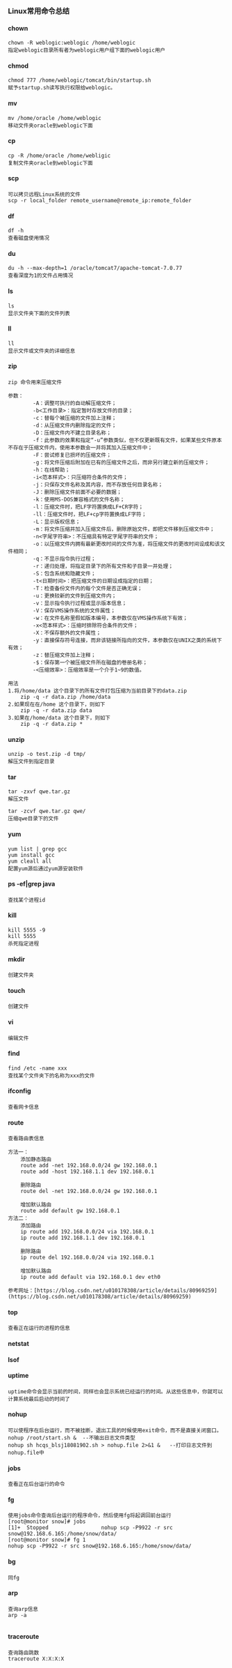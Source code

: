 ### Linux常用命令总结

#### chown
```
chown -R weblogic:weblogic /home/weblogic 
指定weblogic目录所有者为weblogic用户组下面的weblogic用户
```

#### chmod
```
chmod 777 /home/weblogic/tomcat/bin/startup.sh 
赋予startup.sh读写执行权限给weblogic。
```

#### mv
```
mv /home/oracle /home/weblogic
移动文件夹oracle到weblogic下面
```

#### cp
```
cp -R /home/oracle /home/webligic
复制文件夹oracle到weblogic下面
```
#### scp
```
可以拷贝远程Linux系统的文件
scp -r local_folder remote_username@remote_ip:remote_folder
```
#### df
```
df -h
查看磁盘使用情况
```

#### du
```
du -h --max-depth=1 /oracle/tomcat7/apache-tomcat-7.0.77
查看深度为1的文件占用情况
```

#### ls
```
ls
显示文件夹下面的文件列表
```

#### ll
```
ll
显示文件或文件夹的详细信息
```

#### zip
```
zip 命令用来压缩文件

参数：
		-A：调整可执行的自动解压缩文件；
		-b<工作目录>：指定暂时存放文件的目录；
		-c：替每个被压缩的文件加上注释；
		-d：从压缩文件内删除指定的文件；
		-D：压缩文件内不建立目录名称；
		-f：此参数的效果和指定“-u”参数类似，但不仅更新既有文件，如果某些文件原本不存在于压缩文件内，使用本参数会一并将其加入压缩文件中；
		-F：尝试修复已损坏的压缩文件；
		-g：将文件压缩后附加在已有的压缩文件之后，而非另行建立新的压缩文件；
		-h：在线帮助；
		-i<范本样式>：只压缩符合条件的文件；
		-j：只保存文件名称及其内容，而不存放任何目录名称；
		-J：删除压缩文件前面不必要的数据；
		-k：使用MS-DOS兼容格式的文件名称；
		-l：压缩文件时，把LF字符置换成LF+CR字符；
		-ll：压缩文件时，把LF+cp字符置换成LF字符；
		-L：显示版权信息；
		-m：将文件压缩并加入压缩文件后，删除原始文件，即把文件移到压缩文件中；
		-n<字尾字符串>：不压缩具有特定字尾字符串的文件；
		-o：以压缩文件内拥有最新更改时间的文件为准，将压缩文件的更改时间设成和该文件相同；
		-q：不显示指令执行过程；
		-r：递归处理，将指定目录下的所有文件和子目录一并处理；
		-S：包含系统和隐藏文件；
		-t<日期时间>：把压缩文件的日期设成指定的日期；
		-T：检查备份文件内的每个文件是否正确无误；
		-u：更换较新的文件到压缩文件内；
		-v：显示指令执行过程或显示版本信息；
		-V：保存VMS操作系统的文件属性；
		-w：在文件名称里假如版本编号，本参数仅在VMS操作系统下有效；
		-x<范本样式>：压缩时排除符合条件的文件；
		-X：不保存额外的文件属性；
		-y：直接保存符号连接，而非该链接所指向的文件，本参数仅在UNIX之类的系统下有效；
		-z：替压缩文件加上注释；
		-$：保存第一个被压缩文件所在磁盘的卷册名称；
		-<压缩效率>：压缩效率是一个介于1~9的数值。

用法
1.将/home/data 这个目录下的所有文件打包压缩为当前目录下的data.zip
	zip -q -r data.zip /home/data
2.如果现在在/home 这个目录下，则如下
	zip -q -r data.zip data
3.如果在/home/data 这个目录下，则如下
	zip -q -r data.zip *

```

#### unzip
```
unzip -o test.zip -d tmp/
解压文件到指定目录
```

#### tar
```
tar -zxvf qwe.tar.gz
解压文件

tar -zcvf qwe.tar.gz qwe/
压缩qwe目录下的文件
```

#### yum
```
yum list | grep gcc
yum install gcc
yum cleall all
配置yum源后通过yum源安装软件
```

#### ps -ef|grep java
```
查找某个进程id
```

#### kill
```
kill 5555 -9
kill 5555
杀死指定进程
```
#### mkdir
```
创建文件夹
```

#### touch
```
创建文件
```

#### vi
```
编辑文件
```

#### find
```
find /etc -name xxx 
查找某个文件夹下的名称为xxx的文件
```

#### ifconfig
```
查看网卡信息
```

#### route
```
查看路由表信息

方法一：
	添加静态路由  
	route add -net 192.168.0.0/24 gw 192.168.0.1 
	route add -host 192.168.1.1 dev 192.168.0.1

	删除路由 
	route del -net 192.168.0.0/24 gw 192.168.0.1

	增加默认路由
	route add default gw 192.168.0.1
方法二：
	添加路由 
	ip route add 192.168.0.0/24 via 192.168.0.1 
	ip route add 192.168.1.1 dev 192.168.0.1 
	
	删除路由 
	ip route del 192.168.0.0/24 via 192.168.0.1

	增加默认路由 
	ip route add default via 192.168.0.1 dev eth0

参考网址：[https://blog.csdn.net/u010178308/article/details/80969259](https://blog.csdn.net/u010178308/article/details/80969259)

```

#### top
```
查看正在运行的进程的信息
```

#### netstat

#### lsof

#### uptime
```
uptime命令会显示当前的时间，同样也会显示系统已经运行的时间。从这些信息中，你就可以计算系统最后启动的时间了
```
#### nohup
```
可以使程序在后台运行，而不被挂断，退出工具的时候使用exit命令，而不是直接关闭窗口。
nohup /root/start.sh &  --不输出日志文件类型
nohup sh hcqs_blsj18081902.sh > nohup.file 2>&1 &   --打印日志文件到nohup.file中
```
#### jobs
```
查看正在后台运行的命令
```

#### fg
```
使用jobs命令查询后台运行的程序命令，然后使用fg将起调回前台运行
[root@monitor snow]# jobs
[1]+  Stopped                 nohup scp -P9922 -r src snow@192.168.6.165:/home/snow/data/
[root@monitor snow]# fg 1
nohup scp -P9922 -r src snow@192.168.6.165:/home/snow/data/
```
#### bg
```
同fg
```

#### arp
```
查询arp信息
arp -a 


```

#### traceroute
```
查询路由跳数
traceroute X:X:X:X
```
